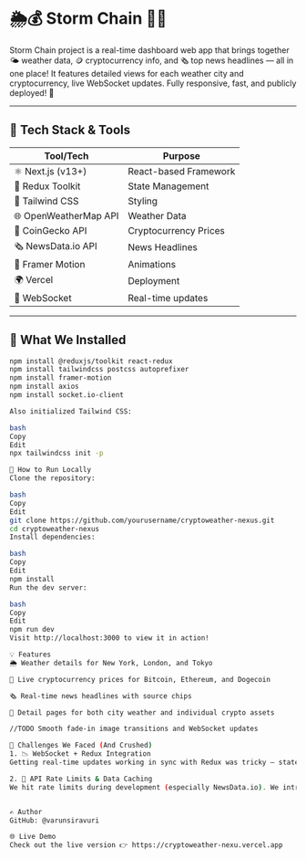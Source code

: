 # 🌦️💰 Storm Chain 📡📰

Storm Chain project is a real-time dashboard web app that brings together 🌤️ weather data, 🪙 cryptocurrency info, and 🗞️ top news headlines — all in one place! It features detailed views for each weather city and cryptocurrency, live WebSocket updates. Fully responsive, fast, and publicly deployed! 🚀

---

## 🧰 Tech Stack & Tools

| Tool/Tech            | Purpose                          |
|----------------------|----------------------------------|
| ⚛️ Next.js (v13+)     | React-based Framework           |
| 🧠 Redux Toolkit      | State Management                |
| 🎨 Tailwind CSS       | Styling                         |
| 🌐 OpenWeatherMap API | Weather Data                    |
| 💸 CoinGecko API      | Cryptocurrency Prices           |
| 🗞️ NewsData.io API    | News Headlines                  |
| 🌈 Framer Motion      | Animations                      |
| 🌍 Vercel             | Deployment                   |
| 🔌 WebSocket          | Real-time updates               |

---

## 🧪 What We Installed

```bash
npm install @reduxjs/toolkit react-redux
npm install tailwindcss postcss autoprefixer
npm install framer-motion
npm install axios
npm install socket.io-client

Also initialized Tailwind CSS:

bash
Copy
Edit
npx tailwindcss init -p

🚀 How to Run Locally
Clone the repository:

bash
Copy
Edit
git clone https://github.com/yourusername/cryptoweather-nexus.git
cd cryptoweather-nexus
Install dependencies:

bash
Copy
Edit
npm install
Run the dev server:

bash
Copy
Edit
npm run dev
Visit http://localhost:3000 to view it in action!

💡 Features
🌦️ Weather details for New York, London, and Tokyo

💸 Live cryptocurrency prices for Bitcoin, Ethereum, and Dogecoin

🗞️ Real-time news headlines with source chips

🎯 Detail pages for both city weather and individual crypto assets

//TODO Smooth fade-in image transitions and WebSocket updates

😤 Challenges We Faced (And Crushed)
1. 📉 WebSocket + Redux Integration
Getting real-time updates working in sync with Redux was tricky — state conflicts and re-renders were breaking the UI. We eventually set up a clean middleware-like layer to handle socket events smoothly. 💪

2. 🔀 API Rate Limits & Data Caching
We hit rate limits during development (especially NewsData.io). We introduced caching strategies and debounced calls to avoid over-fetching.


✍️ Author
GitHub: @varunsiravuri

🌐 Live Demo
Check out the live version 👉 https://cryptoweather-nexu.vercel.app




